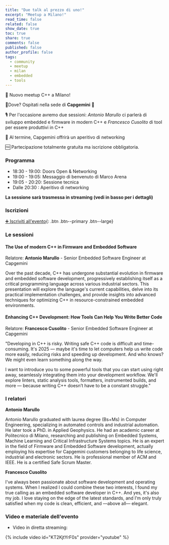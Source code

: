 ```yaml
---
title: "Due talk al prezzo di uno!"
excerpt: "Meetup a Milano!"
read_time: false
related: false
show_date: true
toc: true
share: true
comments: false
published: false
author_profile: false
tags:
  - community
  - meetup
  - milan
  - embedded
  - tools  
---
```


🥳 Nuovo meetup C++ a Milano!

📌Dove? Ospitati nella sede di **Capgemini** 🤩

🎙️ Per l'occasione avremo due sessioni: *Antonio Marullo* ci parlerà di sviluppo embedded e firmware in modern C++ e *Francesco Cusolito* di tool per essere produttivi in C++

🍕 Al termine, Capgemini offrirà un aperitivo di networking

🆓 Partecipazione totalmente gratuita ma iscrizione obbligatoria.

### Programma

- 18:30 - 19:00: Doors Open & Networking
- 19:00 - 19:05: Messaggio di benvenuto di Marco Arena
- 19:05 - 20:20: Sessione tecnica
- Dalle 20:30  : Aperitivo di networking

**La sessione sarà trasmessa in streaming (vedi in basso per i dettagli)**

### Iscrizioni

[➕ Iscriviti all'evento](https://forms.gle/2NyBLkKNFPAhXjNx6){: .btn .btn--primary .btn--large}

### Le sessioni

#### The Use of modern C++ in Firmware and Embedded Software

Relatore: **Antonio Marullo** - Senior Embedded Software Engineer at Capgemini

Over the past decade, C++ has undergone substantial evolution in firmware and embedded software development, progressively establishing itself as a critical programming language across various industrial sectors. This presentation will explore the language's current capabilities, delve into its practical implementation challenges, and provide insights into advanced techniques for optimizing C++ in resource-constrained embedded environments.

#### Enhancing C++ Development: How Tools Can Help You Write Better Code

Relatore: **Francesco Cusolito** - Senior Embedded Software Engineer at Capgemini

"Developing in C++ is risky. Writing safe C++ code is difficult and time-consuming.
It's 2025 — maybe it's time to let computers help us write code more easily, reducing risks and speeding up development. And who knows? We might even learn something along the way.

I want to introduce you to some powerful tools that you can start using right away, seamlessly integrating them into your development workflow. We'll explore linters, static analysis tools, formatters, instrumented builds, and more — because writing C++ doesn’t have to be a constant struggle."

### I relatori

**Antonio Marullo**

Antonio Marullo graduated with laurea degree (Bs+Ms) in Computer Engineering, specializing in automated controls and industrial automation. He later took a PhD. in Applied Geophysics. He had an academic career at Politecnico di Milano, researching and publishing on Embedded Systems, Machine Learning and Critical Infrastructure Systems topics. 
He is an expert in the field of Firmware and Embedded Software development, actually employing his expertise for Capgemini customers belonging to life science, industrial and electronic sectors.
He is professional member of ACM and IEEE.
He is a certified Safe Scrum Master.

**Francesco Cusolito**

I've always been passionate about software development and operating systems. When I realized I could combine these two interests, I found my true calling as an embedded software developer in C++. And yes, it's also my job.
I love staying on the edge of the latest standards, and I’m only truly satisfied when my code is clean, efficient, and —above all— elegant.

### Video e materiale dell'evento

- Video in diretta streaming:

{% include video id="KT2KjtYrF0s" provider="youtube" %}